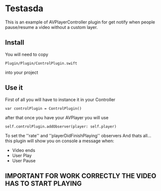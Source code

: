 # Testasda 

This is an example of AVPlayerController plugin for get notify when people pause/resume a video without a custom layer.

## Install
You will need to copy
```
Plugin/Plugin/ControlPlugin.swift
```
into your project

## Use it

First of all you will have to instance it in your Controller
```
var controlPlugin = ControlPlugin()
```
after that once you have your AVPlayer you will use
```
self.controlPlugin.addObserver(player: self.player)
```
To set the ''rate'' and ''playerDidFinishPlaying'' observers
And thats all... this plugin will show you on console a message when:
- Video ends
- User Play
- User Pause

## IMPORTANT FOR WORK CORRECTLY THE VIDEO HAS TO START PLAYING
